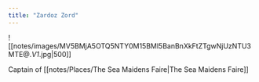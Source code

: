 ```yaml
---
title: "Zardoz Zord"
---
```

![[notes/images/MV5BMjA5OTQ5NTY0M15BMl5BanBnXkFtZTgwNjUzNTU3MTE@._V1_.jpg|500]]

Captain of [[notes/Places/The Sea Maidens Faire|The Sea Maidens Faire]]